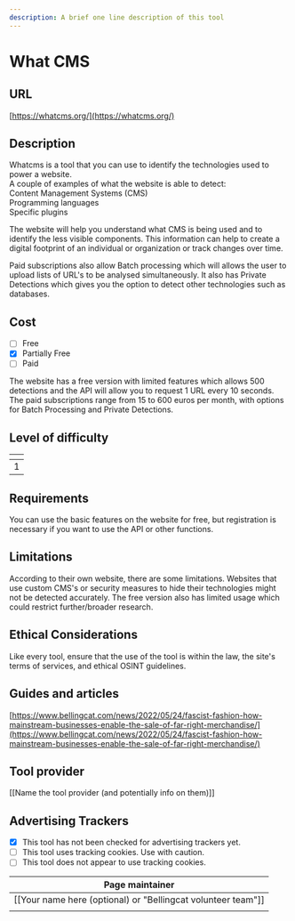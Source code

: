 ```yaml
---
description: A brief one line description of this tool
---
```


# What CMS

## URL

[https://whatcms.org/](https://whatcms.org/)

## Description

Whatcms is a tool that you can use to identify the technologies used to power a website. \
A couple of examples of what the website is able to detect:\
Content Management Systems (CMS)\
Programming languages\
Specific plugins

The website will help you understand what CMS is being used and to identify the less visible components. This information can help to create a digital footprint of an individual or organization or track changes over time.&#x20;

Paid subscriptions also allow Batch processing which will allows the user to upload lists of URL's to be analysed simultaneously. It also has Private Detections which gives you the option to detect other technologies such as databases.



## Cost

* [ ] Free
* [x] Partially Free
* [ ] Paid

The website has a free version with limited features which allows 500 detections and the API will allow you to request 1 URL every 10 seconds. \
The paid subscriptions range from 15 to 600 euros per month, with options for Batch Processing and Private Detections.&#x20;

## Level of difficulty

<table><thead><tr><th data-type="rating" data-max="5"></th></tr></thead><tbody><tr><td>1</td></tr></tbody></table>

## Requirements

You can use the basic features on the website for free, but registration is necessary if you want to use the API or other functions.&#x20;

## Limitations

According to their own website, there are some limitations. Websites that use custom CMS's or security measures to hide their technologies might not be detected accurately. The free version also has limited usage which could restrict further/broader research.

## Ethical Considerations

Like every tool, ensure that the use of the tool is within the law, the site's terms of services, and ethical OSINT guidelines.

## Guides and articles

[https://www.bellingcat.com/news/2022/05/24/fascist-fashion-how-mainstream-businesses-enable-the-sale-of-far-right-merchandise/](https://www.bellingcat.com/news/2022/05/24/fascist-fashion-how-mainstream-businesses-enable-the-sale-of-far-right-merchandise/)

## Tool provider

\[\[Name the tool provider (and potentially info on them)]]

## Advertising Trackers

* [x] This tool has not been checked for advertising trackers yet.
* [ ] This tool uses tracking cookies. Use with caution.
* [ ] This tool does not appear to use tracking cookies.

| Page maintainer                                                |
| -------------------------------------------------------------- |
| \[\[Your name here (optional) or "Bellingcat volunteer team"]] |
|                                                                |
